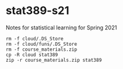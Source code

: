 # stat389-s21
Notes for statistical learning for Spring 2021

```
rm -f cloud/.DS_Store
rm -f cloud/funs/.DS_Store
rm -f course_materials.zip
cp -R cloud stat389
zip -r course_materials.zip stat389
```
